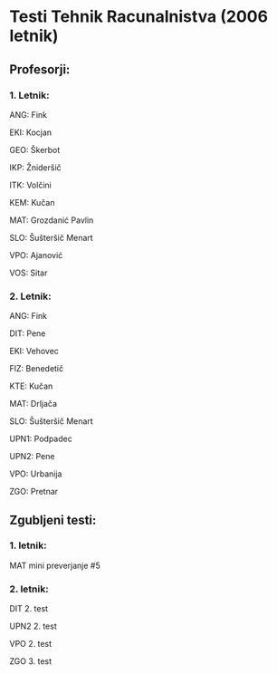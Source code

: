# Testi Tehnik Racunalnistva (2006 letnik)

## Profesorji:

### 1. Letnik:

ANG: Fink

EKI: Kocjan

GEO: Škerbot

IKP: Žnideršič

ITK: Volčini

KEM: Kučan

MAT: Grozdanić Pavlin

SLO: Šušteršič Menart

VPO:  Ajanović

VOS:  Sitar


### 2. Letnik:

ANG: Fink

DIT: Pene

EKI: Vehovec

FIZ: Benedetič

KTE: Kučan

MAT: Drljača

SLO: Šušteršič Menart

UPN1: Podpadec

UPN2: Pene

VPO: Urbanija

ZGO: Pretnar

## Zgubljeni testi:

### 1. letnik:

MAT mini preverjanje #5

### 2. letnik:

DIT 2. test

UPN2 2. test

VPO 2. test

ZGO 3. test